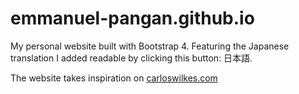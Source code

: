 # emmanuel-pangan.github.io

My personal website built with Bootstrap 4. Featuring the Japanese translation I added readable by clicking this button: 日本語.

The website takes inspiration on [carloswilkes.com](carloswilkes.com)
